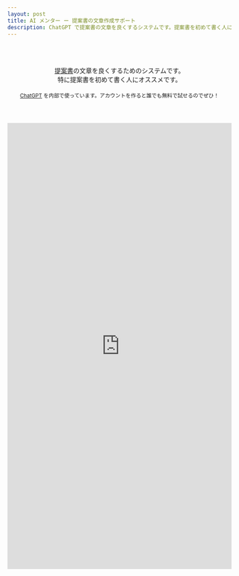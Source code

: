 ```yaml
---
layout: post
title: AI メンター ー 提案書の文章作成サポート
description: ChatGPT で提案書の文章を良くするシステムです。提案書を初めて書く人に特にオススメです。
---
```


<style>
.iframe-form{
  margin:  auto;
  display: block;
  height:  660px;
}
 
@media screen and (max-width: 600px){
  .iframe-form{
    height: 830px;
    width:  120%;
    margin-left: -30px;
  }
}
</style>

<p style="text-align:center; padding: 50px 0px 40px;">
  <a href='/download'>提案書</a>の文章を良くするためのシステムです。<br>特に提案書を初めて書く人にオススメです。<br>
  <br>
  <small><a href='https://chat.openai.com/chat' target='_blank' rel='noopener'>ChatGPT</a> を内部で使っています。アカウントを作ると誰でも無料で試せるのでぜひ！</small><br>
</p>

<iframe src="https://ai-mentor.onrender.com" width="100%" height="1000" frameborder="0" allowfullscreen></iframe>
